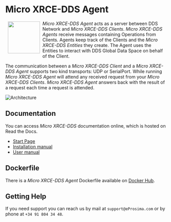 # Micro XRCE-DDS Agent

<a href="http://www.eprosima.com"><img src="https://encrypted-tbn3.gstatic.com/images?q=tbn:ANd9GcSd0PDlVz1U_7MgdTe0FRIWD0Jc9_YH-gGi0ZpLkr-qgCI6ZEoJZ5GBqQ" align="left" hspace="8" vspace="2" width="100" height="100" ></a>

*Micro XRCE-DDS Agent* acts as a server between DDS Network and *Micro XRCE-DDS Clients*.
*Micro XRCE-DDS Agents* receive messages containing Operations from Clients.
Agents keep track of the Clients and the *Micro XRCE-DDS Entities* they create.
The Agent uses the Entities to interact with DDS Global Data Space on behalf of the Client.

The communication between a *Micro XRCE-DDS Client* and a *Micro XRCE-DDS Agent* supports two kind transports: UDP or SerialPort.
While running *Micro XRCE-DDS Agent* will attend any received request from your *Micro XRCE-DDS Clients*. *Micro XRCE-DDS Agent* answers back with the result of a request each time a request is attended.

![Architecture](docs/architecture_agent.png)

## Documentation

You can access *Micro XRCE-DDS* documentation online, which is hosted on Read the Docs.

* [Start Page](http://micro-xrce-dds.readthedocs.io)
* [Installation manual](http://micro-xrce-dds.readthedocs.io/en/latest/installation.html)
* [User manual](http://micro-xrce-dds.readthedocs.io/en/latest/introduction.html)

## Dockerfile

There is a *Micro XRCE-DDS Agent* Dockerfile available on [Docker Hub](https://hub.docker.com/r/eprosima/micro-xrce-dds-agent/).

## Getting Help

If you need support you can reach us by mail at `support@eProsima.com` or by phone at `+34 91 804 34 48`.
